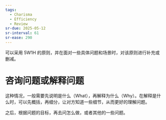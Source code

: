 ```yaml
---
tags:
  - Charisma
  - Efficiency
  - Review
sr-due: 2025-05-12
sr-interval: 61
sr-ease: 290
---
```

可以采用 5W1H 的原则，并在面对一些具体问题和场景时，对该原则进行补充或删减。
# 咨询问题或解释问题

这种情况，一般需要先说明是什么（What），再解释为什么（Why）。在解释是什么时，可以先概括，再细分，让对方知道一些细节，从而更好的理解问题。

之后，根据问题的目标，再去问怎么做，或者其他的一些问题。